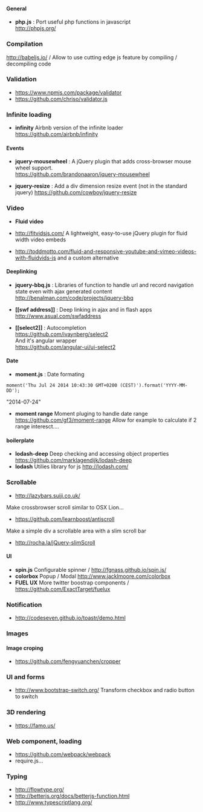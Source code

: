 #### General 

* **php.js** : Port useful php functions in javascript   
http://phpjs.org/   

### Compilation 

http://babeljs.io/ / Allow to use cutting edge js feature by compiling / decompiling code

### Validation 

* https://www.npmjs.com/package/validator
* https://github.com/chriso/validator.js

### Infinite loading
* **infinity** Airbnb version of the infinite loader
https://github.com/airbnb/infinity

#### Events 

* **jquery-mousewheel** : A jQuery plugin that adds cross-browser mouse wheel support.   
https://github.com/brandonaaron/jquery-mousewheel

* **jquery-resize** : Add a div dimension resize event (not in the standard jquery)
https://github.com/cowboy/jquery-resize


### Video 

* **Fluid video** 

* http://fitvidsjs.com/ A lightweight, easy-to-use jQuery plugin for fluid width video embeds

* http://toddmotto.com/fluid-and-responsive-youtube-and-vimeo-videos-with-fluidvids-js and a custom alternative 


#### Deeplinking

* **jquery-bbq.js** : Libraries of function to handle url and record navigation state even with ajax generated content   
http://benalman.com/code/projects/jquery-bbq   

* **[[swf address]]** : Deep linking in ajax and in flash apps   
http://www.asual.com/swfaddress

* **[[select2]]** : Autocompletion     
https://github.com/ivaynberg/select2   
And it's angular wrapper   
https://github.com/angular-ui/ui-select2    

#### Date 

* **moment.js** : Date formating 
````
moment('Thu Jul 24 2014 10:43:30 GMT+0200 (CEST)').format('YYYY-MM-DD');
````
"2014-07-24"
* **moment range** Moment pluging to handle date range 
https://github.com/gf3/moment-range
Allow for example to calculate if 2 range interesct....

#### boilerplate

* **lodash-deep** Deep checking and accessing object properties https://github.com/marklagendijk/lodash-deep
* **lodash** Utilies library for js http://lodash.com/ 

### Scrollable 

* http://lazybars.suiji.co.uk/

Make crossbrowser scroll similar to OSX Lion...
* https://github.com/learnboost/antiscroll

Make a simple div a scrollable area with a slim scroll bar 
* http://rocha.la/jQuery-slimScroll

#### UI 
* **spin.js** Configurable spinner / http://fgnass.github.io/spin.js/
* **colorbox**  Popup / Modal
http://www.jacklmoore.com/colorbox  
* **FUEL UX** More twitter boostrap components / https://github.com/ExactTarget/fuelux

### Notification 

* http://codeseven.github.io/toastr/demo.html


### Images 

#### Image croping 
* https://github.com/fengyuanchen/cropper


### UI and forms 
* http://www.bootstrap-switch.org/ Transform checkbox and radio button to switch

### 3D rendering 
* https://famo.us/

### Web component, loading 
* https://github.com/webpack/webpack
* require.js...

### Typing 

* http://flowtype.org/
* http://betterjs.org/docs/betterjs-function.html
* http://www.typescriptlang.org/